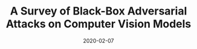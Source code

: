---
title: "A Survey of Black-Box Adversarial Attacks on Computer Vision Models"
collection: publications
permalink: /publication/2020-02-07-A-Survey-of-Black-Box-Adversarial-Attacks-on-Computer-Vision-Models
# excerpt: 'Machine learning has seen tremendous advances in the past few years, which has lead to deep learning models being deployed in varied applications of day-to-day life. Attacks on such models using perturbations, particularly in real-life scenarios, pose a severe challenge to their applicability, pushing research into the direction which aims to enhance the robustness of these models. After the introduction of these perturbations by Szegedy et al. [1], significant amount of research has focused on the reliability of such models, primarily in two aspects - white-box, where the adversary has access to the targeted model and related parameters; and the black-box, which resembles a real-life scenario with the adversary having almost no knowledge of the model to be attacked. To provide a comprehensive security cover, it is essential to identify, study, and build defenses against such attacks. Hence, in this paper, we propose to present a comprehensive comparative study of various black-box adversarial attacks and defense techniques.'
date: 2020-02-07
venue: 'arXiv'
paperurl: 'https://arxiv.org/abs/1912.01667'
citation: 'Bhambri, S., Muku, S., Tulasi, A., & Buduru, A. B. (2019). A survey of black-box adversarial attacks on computer vision models. arXiv preprint arXiv:1912.01667.'
---